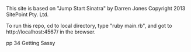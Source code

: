 This site is based on "Jump Start Sinatra" by Darren Jones Copyright 2013 SitePoint Pty. Ltd.

To run this repo, cd to local directory, type "ruby main.rb", and got to http://localhost:4567/ in the browser.

pp 34 Getting Sassy
